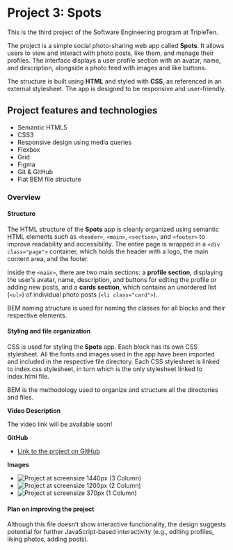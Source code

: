 # Project 3: Spots

This is the third project of the Software Engineering program at TripleTen.

The project is a simple social photo-sharing web app called **Spots**. It allows users to view and interact with photo posts, like them, and manage their profiles. The interface displays a user profile section with an avatar, name, and description, alongside a photo feed with images and like buttons.

The structure is built using **HTML** and styled with **CSS**, as referenced in an external stylesheet. The app is designed to be responsive and user-friendly.

## Project features and technologies

- Semantic HTML5
- CSS3
- Responsive design using media queries
- Flexbox
- Grid
- Figma
- Git & GitHub
- Flat BEM file structure

### Overview

#### Structure

The HTML structure of the **Spots** app is cleanly organized using semantic HTML elements such as `<header>`, `<main>`, `<section>`, and `<footer>` to improve readability and accessibility. The entire page is wrapped in a `<div class="page">` container, which holds the header with a logo, the main content area, and the footer.

Inside the `<main>`, there are two main sections: a **profile section**, displaying the user’s avatar, name, description, and buttons for editing the profile or adding new posts, and a **cards section**, which contains an unordered list (`<ul>`) of individual photo posts (`<li class="card">`).

BEM naming structure is used for naming the classes for all blocks and their respective elements.

#### Styling and file organization

CSS is used for styling the **Spots** app. Each block has its own CSS stylesheet. All the fonts and images used in the app have been imported and included in the respective file directory. Each CSS stylesheet is linked to index.css stylesheet, in turn which is the only stylesheet linked to index.html file.

BEM is the methodology used to organize and structure all the directories and files.

**Video Description**

The video link will be available soon!

**GitHub**

- [Link to the project on GitHub](https://thegrindnet.github.io/se_project_spots/)

**Images**

- ![Project at screensize 1440px (3 Column)](<Screensize at 1440px.png>)
- ![Project at screensize 1200px (2 Column)](<Screensize at 1200px.png>)
- ![Project at screensize 370px (1 Column)](<Screensize at 370px.png>)

#### Plan on improving the project

Although this file doesn’t show interactive functionality, the design suggests potential for further JavaScript-based interactivity (e.g., editing profiles, liking photos, adding posts).
